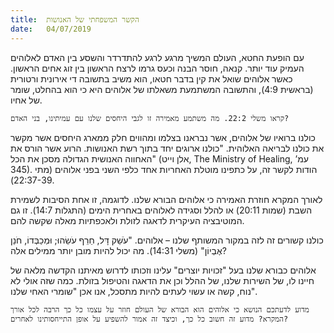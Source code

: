 ```yaml
---
title:  הקשר המשפחתי של האנושות
date:   04/07/2019
---
```


עם הופעת החטא, העולם המשיך מרגע לרגע להתדרדר והשסע בין האדם לאלוהים העמיק עוד יותר. קנאה, חוסר הבנה וכעס גרמו לרצח הראשון בין זוג אחים הראשון. כאשר אלוהים שואל את קין בדבר חטאו, הוא משיב בתשובה די אירונית ורטורית (בראשית 4:9), והתשובה המשתמעת משאלתו של אלוהים היא כי הוא בהחלט, שומר של אחיו. 

`קראו משלי 22:2. מה משתמע מאמירה זו לגבי היחסים שלנו עם עמיתינו, בני האדם?`

כולנו ברואיו של אלוהים, אשר נבראנו בצלמו ומהווים חלק ממארג היחסים אשר מקשר את כולנו לבריאה האלוהית. "כולנו ארוגים יחד בתוך רשת האנושות. הרוע אשר הורס את האחווה האנושית הגדולה מסכן את הכל" (אלן וייט, The Ministry of Healing, עמ’ 345). הודות לקשר זה, על כתפינו מוטלת האחריות אחד כלפי השני בפני אלוהים (מתי 22:37-39).

לאורך המקרא חוזרת האמירה כי אלוהים הבורא שלנו. לדוגמה, זו אחת הסיבות לשמירת השבת (שמות 20:11) או להלל וסגידה לאלוהים באחרית הימים (התגלות 14:7). זו גם המוטיבציה העיקרית לדאגה לזולת ולאכפתיות מאלה שקשה להם.

כולנו קשורים זה לזה במקור המשותף שלנו – אלוהים. "עֹשֵׁק דָּל, חֵרֵף עֹשֵׂהוּ; וּמְכַבְּדוֹ, חֹנֵן אֶבְיוֹן" (משלי 14:31). מה יכול להיות מובן יותר ממילים אלה? 

אלוהים כבורא שלנו בעל "זכויות יוצרים" עלינו וזכותו לדרוש מאיתנו הקדשה מלאה של חיינו לו, של השירות שלנו, של ההלל וכן את הדאגה והטיפול בזולת. כמה שזה אולי לא נוח, קשה או עשוי לעתים להיות מתסכל, אנו אכן "שומרי האחי שלנו".

`מדוע לדעתכם הנושא כי אלוהים הוא הבורא של העולם חוזר על עצמו כל כך הרבה לכל אורך המקרא? מדוע זה חשוב כל כך, וכיצד זה אמור להשפיע על אופן התייחסותינו לאחרים?`